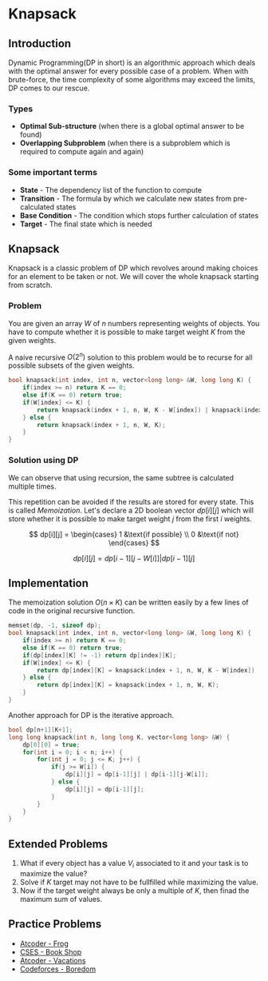 # Knapsack

## Introduction

Dynamic Programming(DP in short) is an algorithmic approach which deals with the optimal answer for every possible case of a problem. When with brute-force, the time complexity of some algorithms may exceed the limits, DP comes to our rescue.<br>

### Types

- **Optimal Sub-structure** (when there is a global optimal answer to be found)
- **Overlapping Subproblem** (when there is a subproblem which is required to compute again and again)

### Some important terms

- **State** - The dependency list of the function to compute
- **Transition** - The formula by which we calculate new states from pre-calculated states
- **Base Condition** - The condition which stops further calculation of states
- **Target** - The final state which is needed

## Knapsack

Knapsack is a classic problem of DP which revolves around making choices for an element to be taken or not. We will cover the whole knapsack starting from scratch.<br>

### Problem
You are given an array $W$ of $n$ numbers representing weights of objects. You have to compute whether it is possible to make target weight $K$ from the given weights.

A naive recursive $O(2^n)$ solution to this problem would be to recurse for all possible subsets of the given weights.

```cpp
bool knapsack(int index, int n, vector<long long> &W, long long K) {
    if(index >= n) return K == 0;
    else if(K == 0) return true;
    if(W[index] <= K) {
        return knapsack(index + 1, n, W, K - W[index]) | knapsack(index + 1, n, W, K);
    } else {
        return knapsack(index + 1, n, W, K);
    }
}
```

### Solution using DP
We can observe that using recursion, the same subtree is calculated multiple times.<br>

This repetition can be avoided if the results are stored for every state. This is called *Memoization*. Let's declare a 2D boolean vector $dp[i][j]$ which will store whether it is possible to make target weight $j$ from the first $i$ weights.<br>

$$ dp[i][j] = \begin{cases} 
1 &\text{if possible} \\ 
0 &\text{if not} 
\end{cases} $$

$$ dp[i][j] = dp[i-1][j-W[i]] | dp[i-1][j] $$

## Implementation

The memoization solution $O(n\times K)$ can be written easily by a few lines of code in the original recursive function.

```cpp hl_lines="5 7 9"
memset(dp, -1, sizeof dp);
bool knapsack(int index, int n, vector<long long> &W, long long K) {
    if(index >= n) return K == 0;
    else if(K == 0) return true;
    if(dp[index][K] != -1) return dp[index][K];
    if(W[index] <= K) {
        return dp[index][K] = knapsack(index + 1, n, W, K - W[index]) | knapsack(index + 1, n, W, K);
    } else {
        return dp[index][K] = knapsack(index + 1, n, W, K);
    }
}
```

Another approach for DP is the iterative approach. 
```cpp
bool dp[n+1][K+1];
long long knapsack(int n, long long K, vector<long long> &W) {
    dp[0][0] = true;
    for(int i = 0; i < n; i++) {
        for(int j = 0; j <= K; j++) {
            if(j >= W[i]) {
                dp[i][j] = dp[i-1][j] | dp[i-1][j-W[i]];
            } else {
                dp[i][j] = dp[i-1][j];
            }
        }
    }
}
```

## Extended Problems

1. What if every object has a value $V_i$ associated to it and your task is to maximize the value? 
2. Solve if $K$ target may not have to be fullfilled while maximizing the value.
3. Now if the target weight always be only a multiple of $K$, then finad the maximum sum of values. 

## Practice Problems

- [Atcoder - Frog](https://atcoder.jp/contests/dp/tasks/dp_b)
- [CSES - Book Shop](https://cses.fi/problemset/task/1158/)
- [Atcoder - Vacations](https://atcoder.jp/contests/dp/tasks/dp_c)
- [Codeforces - Boredom](https://codeforces.com/problemset/problem/455/A)